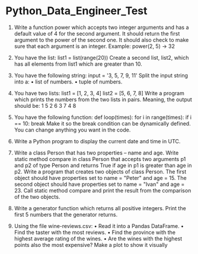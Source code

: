 # Python_Data_Engineer_Test

1. Write a function power which accepts two integer arguments and has a default value
of 4 for the second argument. It should return the first argument to the power of the
second one. It should also check to make sure that each argument is an integer.
Example: power(2, 5) -> 32

2. You have the list:
list1 = list(range(20))
Create a second list, list2, which has all elements from list1 which are greater
than 10.

3. You have the following string:
input = '3, 5, 7, 9, 11'
Split the input string into a:
• list of numbers.
• tuple of numbers.

4. You have two lists:
list1 = [1, 2, 3, 4]
list2 = [5, 6, 7, 8]
Write a program which prints the numbers from the two lists in pairs. Meaning, the
output should be:
1 5
2 6
3 7
4 8

5. You have the following function:
def loop(times):
for i in range(times):
if i == 10:
break
Make it so the break condition can be dynamically defined. You can change anything you want in the code.

6. Write a Python program to display the current date and time in UTC.

7. Write a class Person that has two properties – name and age.
Write static method compare in class Person that accepts two arguments p1 and
p2 of type Person and returns True if age in p1 is greater than age in p2.
Write a program that creates two objects of class Person. The first object should
have properties set to name = "Peter" and age = 15. The second object should
have properties set to name = "Ivan" and age = 23. Call static method compare
and print the result from the comparison of the two objects.

8. Write a generator function which returns all positive integers. Print the first 5
numbers that the generator returns.

9. Using the file wine-reviews.csv:
• Read it into a Pandas DataFrame.
• Find the taster with the most reviews.
• Find the province with the highest average rating of the wines.
• Are the wines with the highest points also the most expensive? Make a plot
to show it visually
